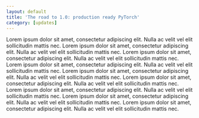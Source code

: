 ```yaml
---
layout: default
title: 'The road to 1.0: production ready PyTorch'
category: [updates]
---
```


Lorem ipsum dolor sit amet, consectetur adipiscing elit. Nulla ac velit vel elit sollicitudin mattis nec. Lorem ipsum dolor sit amet, consectetur adipiscing elit. Nulla ac velit vel elit sollicitudin mattis nec. Lorem ipsum dolor sit amet, consectetur adipiscing elit. Nulla ac velit vel elit sollicitudin mattis nec. Lorem ipsum dolor sit amet, consectetur adipiscing elit. Nulla ac velit vel elit sollicitudin mattis nec. Lorem ipsum dolor sit amet, consectetur adipiscing elit. Nulla ac velit vel elit sollicitudin mattis nec. Lorem ipsum dolor sit amet, consectetur adipiscing elit. Nulla ac velit vel elit sollicitudin mattis nec. Lorem ipsum dolor sit amet, consectetur adipiscing elit. Nulla ac velit vel elit sollicitudin mattis nec. Lorem ipsum dolor sit amet, consectetur adipiscing elit. Nulla ac velit vel elit sollicitudin mattis nec. Lorem ipsum dolor sit amet, consectetur adipiscing elit. Nulla ac velit vel elit sollicitudin mattis nec.